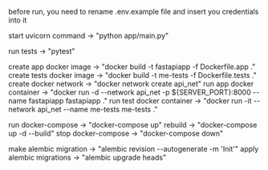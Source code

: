 before run, you need to rename .env.example file and insert you credentials into it

start uvicorn command       -> "python app/main.py"

run tests                   -> "pytest"


create app docker image     -> "docker build -t fastapiapp -f Dockerfile.app ."
create tests docker image   -> "docker build -t me-tests -f Dockerfile.tests ."
create docker network       -> "docker network create api_net"
run app docker container    -> "docker run -d --network api_net -p ${SERVER_PORT}:8000 --name fastapiapp fastapiapp ."
run test docker container   -> "docker run -it --network api_net --name me-tests me-tests ."

run docker-compose          -> "docker-compose up"
rebuild                     -> "docker-compose up -d --build"
stop docker-compose         -> "docker-compose down"

make alembic migration      -> "alembic revision --autogenerate -m 'Init'"
apply alembic migrations    -> "alembic upgrade heads"
